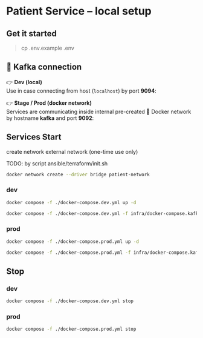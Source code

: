 # Patient Service – local setup

## Get it started
> cp .env.example .env

## 🔌 Kafka connection

👉 **Dev (local)**  
Use in case connecting from host (`localhost`) by port **9094**:


👉 **Stage / Prod (docker network)**  
Services are communicating inside internal pre-created 🐳 Docker network by hostname **kafka** and port **9092**:

## Services Start

create network external network (one-time use only)

TODO: by script ansible/terraform/init.sh

```bash
docker network create --driver bridge patient-network
````

### dev
```bash
docker compose -f ./docker-compose.dev.yml up -d
```
```bash
docker compose -f ./docker-compose.dev.yml -f infra/docker-compose.kafka.yml up -d
```
### prod
```bash
docker compose -f ./docker-compose.prod.yml up -d
```
```bash
docker compose -f ./docker-compose.prod.yml -f infra/docker-compose.kafka.yml up -d
```

## Stop

### dev
```bash
docker compose -f ./docker-compose.dev.yml stop
```
### prod
```bash
docker compose -f ./docker-compose.prod.yml stop 
```